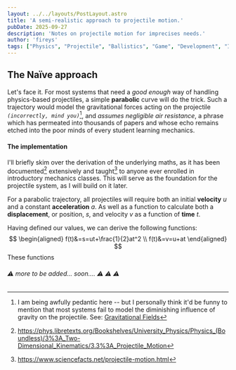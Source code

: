 ```yaml
---
layout: ../../layouts/PostLayout.astro
title: 'A semi-realistic approach to projectile motion.'
pubDate: 2025-09-27
description: 'Notes on projectile motion for imprecises needs.'
author: 'fireys'
tags: ["Physics", "Projectile", "Ballistics", "Game", "Development", "Interactive"]
---
```

## The Naïve approach
Let's face it. For most systems that need a _good enough_ way of handling physics-based projectiles, a simple **parabolic** curve will do the trick. Such a trajectory would model the gravitational forces acting on the projectile *`(incorrectly, mind you)`*[^1], and _assumes negligible air resistance_, a phrase which has permeated into thousands of papers and whose echo remains etched into the poor minds of every student learning mechanics.

#### The implementation
I'll briefly skim over the derivation of the underlying maths, as it has been documented[^2] extensively and taught[^3] to anyone ever enrolled in introductory mechanics classes. This will serve as the foundation for the projectile system, as I will build on it later.

For a parabolic trajectory, all projectiles will require both an initial **velocity** $u$ and a constant **acceleration** $a$. As well as a function to calculate both a **displacement**, or position, $s$, and velocity $v$ as a function of **time** $t$.

Having defined our values, we can derive the following functions:
$$
\begin{aligned}
f(t)&=s=ut+\frac{1}{2}at^2 \\
f(t)&=v=u+at
\end{aligned}
$$
These functions 

###### ⚠ more to be added... soon.... ⚠ ⚠ ⚠

[^1]: I am being awfully pedantic here -- but I personally think it'd be funny to mention that most systems fail to model the diminishing influence of gravity on the projectile. See: [Gravitational Fields](https://en.wikipedia.org/wiki/Gravitational_field)

[^2]: https://phys.libretexts.org/Bookshelves/University_Physics/Physics_(Boundless)/3%3A_Two-Dimensional_Kinematics/3.3%3A_Projectile_Motion

[^3]: https://www.sciencefacts.net/projectile-motion.html